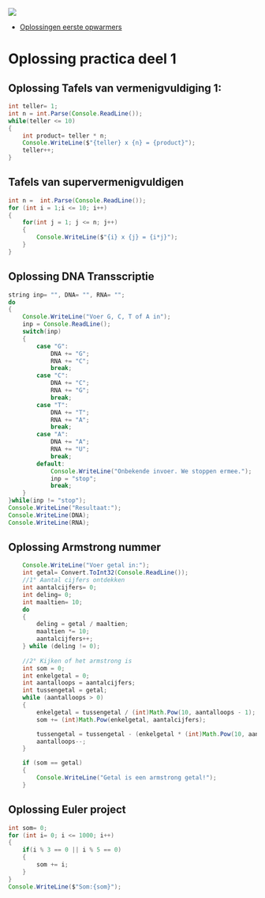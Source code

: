 
![](../assets/infoclip.png)

* [Oplossingen eerste opwarmers](https://ap.cloud.panopto.eu/Panopto/Pages/Viewer.aspx?id=be06eb23-fc0f-4863-93e1-ac79008c180a)

# Oplossing practica deel 1
## Oplossing Tafels van vermenigvuldiging 1:
```java
int teller= 1;
int n = int.Parse(Console.ReadLine());
while(teller <= 10)
{
    int product= teller * n;
    Console.WriteLine($"{teller} x {n} = {product}");
    teller++;
}
```

## Tafels van supervermenigvuldigen

```java
int n =  int.Parse(Console.ReadLine());
for (int i = 1;i <= 10; i++)
{
    for(int j = 1; j <= n; j++)
    {
        Console.WriteLine($"{i} x {j} = {i*j}");
    }
}
```
## Oplossing DNA Transscriptie
```java
string inp= "", DNA= "", RNA= "";
do
{
    Console.WriteLine("Voer G, C, T of A in");
    inp = Console.ReadLine();
    switch(inp)
    {
        case "G":
            DNA += "G";
            RNA += "C";
            break;
        case "C":
            DNA += "C";
            RNA += "G";
            break;
        case "T":
            DNA += "T";
            RNA += "A";
            break;
        case "A":
            DNA += "A";
            RNA += "U";
            break;
        default:
            Console.WriteLine("Onbekende invoer. We stoppen ermee.");
            inp = "stop";
            break;
    }
}while(inp != "stop");
Console.WriteLine("Resultaat:");
Console.WriteLine(DNA);
Console.WriteLine(RNA);	  
```

## Oplossing Armstrong nummer
```java
    Console.WriteLine("Voer getal in:");
    int getal= Convert.ToInt32(Console.ReadLine());
    //1° Aantal cijfers ontdekken
    int aantalcijfers= 0;
    int deling= 0;
    int maaltien= 10;
    do
    {
        deling = getal / maaltien;
        maaltien *= 10;
        aantalcijfers++;
    } while (deling != 0);
    
    //2° Kijken of het armstrong is
    int som = 0;
    int enkelgetal = 0;
    int aantalloops = aantalcijfers;
    int tussengetal = getal;
    while (aantalloops > 0)
    {
        enkelgetal = tussengetal / (int)Math.Pow(10, aantalloops - 1);
        som += (int)Math.Pow(enkelgetal, aantalcijfers);

        tussengetal = tussengetal - (enkelgetal * (int)Math.Pow(10, aantalloops - 1));
        aantalloops--;
    }

    if (som == getal)
    {
        Console.WriteLine("Getal is een armstrong getal!");
    }
```

## Oplossing Euler project
```java
int som= 0;
for (int i= 0; i <= 1000; i++)
{
    if(i % 3 == 0 || i % 5 == 0)
    {
        som += i;
    }
}
Console.WriteLine($"Som:{som}");
```

